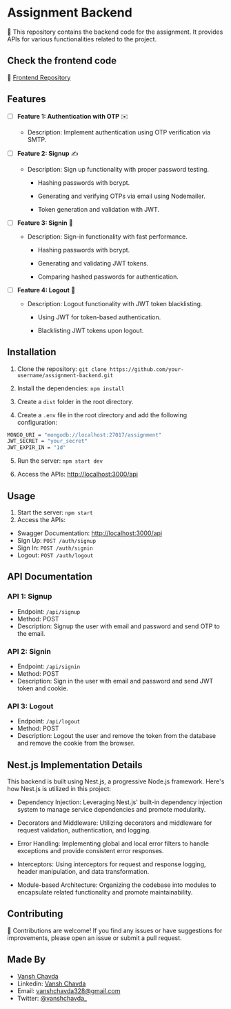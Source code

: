 # Assignment Backend

🚀 This repository contains the backend code for the assignment. It provides APIs for various functionalities related to the project.

## Check the frontend code

🔗 [Frontend Repository](https://github.com/itsvanshchavda/Assignment-Frontend)

## Features

- [ ] **Feature 1: Authentication with OTP** ✉️

  - Description: Implement authentication using OTP verification via SMTP.

- [ ] **Feature 2: Signup** ✍️

  - Description: Sign up functionality with proper password testing.

    - Hashing passwords with bcrypt.

    - Generating and verifying OTPs via email using Nodemailer.

    - Token generation and validation with JWT.

- [ ] **Feature 3: Signin** 🔐

  - Description: Sign-in functionality with fast performance.

    - Hashing passwords with bcrypt.

    - Generating and validating JWT tokens.

    - Comparing hashed passwords for authentication.

- [ ] **Feature 4: Logout** 🚪

  - Description: Logout functionality with JWT token blacklisting.

    - Using JWT for token-based authentication.

    - Blacklisting JWT tokens upon logout.

## Installation

1. Clone the repository: `git clone https://github.com/your-username/assignment-backend.git`

2. Install the dependencies: `npm install`

3. Create a `dist` folder in the root directory.

4. Create a `.env` file in the root directory and add the following configuration:

  ```bash
  MONGO_URI = "mongodb://localhost:27017/assignment"
  JWT_SECRET = "your_secret"
  JWT_EXPIR_IN = "1d"
  ```

5. Run the server: `npm start dev`

6. Access the APIs: [http://localhost:3000/api](http://localhost:3000/api)

Usage
-----

1. Start the server: `npm start`
2. Access the APIs:
  - Swagger Documentation: [http://localhost:3000/api](http://localhost:3000/api)
  - Sign Up: `POST /auth/signup`
  - Sign In: `POST /auth/signin`
  - Logout: `POST /auth/logout`

API Documentation
-----------------

### API 1: Signup

- Endpoint: `/api/signup`
- Method: POST
- Description: Signup the user with email and password and send OTP to the email.

### API 2: Signin

- Endpoint: `/api/signin`
- Method: POST
- Description: Sign in the user with email and password and send JWT token and cookie.

### API 3: Logout

- Endpoint: `/api/logout`
- Method: POST
- Description: Logout the user and remove the token from the database and remove the cookie from the browser.

Nest.js Implementation Details
------------------------------

This backend is built using Nest.js, a progressive Node.js framework. Here's how Nest.js is utilized in this project:

- Dependency Injection: Leveraging Nest.js' built-in dependency injection system to manage service dependencies and promote modularity.

- Decorators and Middleware: Utilizing decorators and middleware for request validation, authentication, and logging.

- Error Handling: Implementing global and local error filters to handle exceptions and provide consistent error responses.

- Interceptors: Using interceptors for request and response logging, header manipulation, and data transformation.

- Module-based Architecture: Organizing the codebase into modules to encapsulate related functionality and promote maintainability.

Contributing
------------

🤝 Contributions are welcome! If you find any issues or have suggestions for improvements, please open an issue or submit a pull request.

Made By
-------

- [Vansh Chavda](https://github.com/itsvanshchavda)
- Linkedin: [Vansh Chavda](https://www.linkedin.com/in/vansh-chavda-0b0b3b1b2/)
- Email: vanshchavda328@gmail.com
- Twitter: [@vanshchavda_](https://twitter.com/vanshchavda_)
